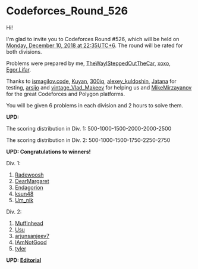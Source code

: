 # Codeforces_Round_526

Hi!

I'm glad to invite you to Codeforces Round #526, which will be held on [Monday, December 10, 2018 at 22:35UTC+6](https://codeforces.com/https://www.timeanddate.com/worldclock/fixedtime.html?day=10&month=12&year=2018&hour=19&min=35&sec=0&p1=166). The round will be rated for both divisions.

Problems were prepared by me, [TheWayISteppedOutTheCar](https://codeforces.com/profile/TheWayISteppedOutTheCar "Master TheWayISteppedOutTheCar"), [xoxo](https://codeforces.com/profile/xoxo "Candidate Master xoxo"), [Egor.Lifar](https://codeforces.com/profile/Egor.Lifar "International Master Egor.Lifar").

Thanks to [ismagilov.code](https://codeforces.com/profile/ismagilov.code "Master ismagilov.code"), [Kuyan](https://codeforces.com/profile/Kuyan "Candidate Master Kuyan"), [300iq](https://codeforces.com/profile/300iq "Legendary Grandmaster 300iq"), [alexey_kuldoshin](https://codeforces.com/profile/alexey_kuldoshin "Candidate Master alexey_kuldoshin"), [Jatana](https://codeforces.com/profile/Jatana "International Master Jatana") for testing, [arsijo](https://codeforces.com/profile/arsijo "International Grandmaster arsijo") and [vintage_Vlad_Makeev](https://codeforces.com/profile/vintage_Vlad_Makeev "Pupil vintage_Vlad_Makeev") for helping us and [MikeMirzayanov](https://codeforces.com/profile/MikeMirzayanov "Headquarters, MikeMirzayanov") for the great Codeforces and Polygon platforms.

You will be given 6 problems in each division and 2 hours to solve them.

**UPD:**

The scoring distribution in Div. 1: 500-1000-1500-2000-2000-2500

The scoring distribution in Div. 2: 500-1000-1500-1750-2250-2750

**UPD: Congratulations to winners!**

Div. 1:

 1. [Radewoosh](https://codeforces.com/profile/Radewoosh "Legendary Grandmaster Radewoosh")
2. [DearMargaret](https://codeforces.com/profile/DearMargaret "Legendary Grandmaster DearMargaret")
3. [Endagorion](https://codeforces.com/profile/Endagorion "International Grandmaster Endagorion")
4. [ksun48](https://codeforces.com/profile/ksun48 "Legendary Grandmaster ksun48")
5. [Um_nik](https://codeforces.com/profile/Um_nik "Legendary Grandmaster Um_nik")

Div. 2:

 1. [Muffinhead](https://codeforces.com/profile/Muffinhead "Unrated, Muffinhead")
2. [Usu](https://codeforces.com/profile/Usu "Expert Usu")
3. [arjunsanjeev7](https://codeforces.com/profile/arjunsanjeev7 "Expert arjunsanjeev7")
4. [IAmNotGood](https://codeforces.com/profile/IAmNotGood "Expert IAmNotGood")
5. [tyler](https://codeforces.com/profile/tyler "Expert tyler")

**UPD: [Editorial](https://codeforces.com/blog/entry/63753)**

